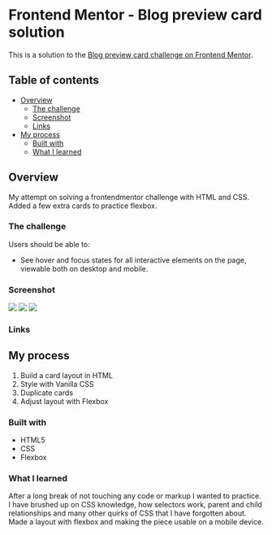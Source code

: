 # Frontend Mentor - Blog preview card solution

This is a solution to the [Blog preview card challenge on Frontend Mentor](https://www.frontendmentor.io/challenges/blog-preview-card-ckPaj01IcS).

## Table of contents

- [Overview](#overview)
  - [The challenge](#the-challenge)
  - [Screenshot](#screenshot)
  - [Links](#links)
- [My process](#my-process)
  - [Built with](#built-with)
  - [What I learned](#what-i-learned)


## Overview

My attempt on solving a frontendmentor challenge with HTML and CSS. Added a few extra cards to practice flexbox.

### The challenge

Users should be able to:

- See hover and focus states for all interactive elements on the page, viewable both on desktop and mobile.

### Screenshot

![](./screenshot1.jpg)
![](./screenshot2.jpg)
![](./screenshot3.jpg)


### Links
<!-- TBD -->
<!-- - Solution URL: [Add solution URL here](https://your-solution-url.com)
- Live Site URL: [Add live site URL here](https://your-live-site-url.com) -->

## My process
1. Build a card layout in HTML
2. Style with Vanilla CSS
3. Duplicate cards 
4. Adjust layout with Flexbox

### Built with

- HTML5
- CSS
- Flexbox

### What I learned

After a long break of not touching any code or markup I wanted to practice. I have brushed up on CSS knowledge, how selectors work, parent and child relationships and many other quirks of CSS that I have forgotten about. Made a layout with flexbox and making the piece usable on a mobile device.
